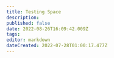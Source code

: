 ```yaml
---
title: Testing Space
description: 
published: false
date: 2022-08-26T16:09:42.009Z
tags: 
editor: markdown
dateCreated: 2022-07-28T01:00:17.477Z
---
```


<span style="font-size: 100px;" class="stars stars--2"></span>

<i style="font-size: 100px;" class="mdi mdi-human"></i>